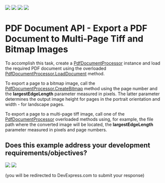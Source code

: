 <!-- default badges list -->
![](https://img.shields.io/endpoint?url=https://codecentral.devexpress.com/api/v1/VersionRange/180365435/18.1.3%2B)
[![](https://img.shields.io/badge/Open_in_DevExpress_Support_Center-FF7200?style=flat-square&logo=DevExpress&logoColor=white)](https://supportcenter.devexpress.com/ticket/details/T830435)
[![](https://img.shields.io/badge/📖_How_to_use_DevExpress_Examples-e9f6fc?style=flat-square)](https://docs.devexpress.com/GeneralInformation/403183)
[![](https://img.shields.io/badge/💬_Leave_Feedback-feecdd?style=flat-square)](#does-this-example-address-your-development-requirementsobjectives)
<!-- default badges end -->
#  PDF Document API - Export a PDF Document to Multi-Page Tiff and Bitmap Images 
To accomplish this task, create a [PdfDocumentProcessor](https://docs.devexpress.com/OfficeFileAPI/DevExpress.Pdf.PdfDocumentProcessor) instance and load the required PDF document using the overloaded [PdfDocumentProcessor.LoadDocument](https://docs.devexpress.com/OfficeFileAPI/DevExpress.Pdf.PdfDocumentProcessor.LoadDocument.overloads) method.

To export a page to a bitmap image, call the [PdfDocumentProcessor.CreateBitmap](https://docs.devexpress.com/OfficeFileAPI/DevExpress.Pdf.PdfDocumentProcessor.CreateBitmap.overloads) method using the page number and the **largestEdgeLength** parameter measured in pixels. The latter parameter determines the output image height for pages in the portrait orientation and width - for landscape pages.
  
To export a page to a multi-page tiff image, call one of the [PdfDocumentProcessor](https://docs.devexpress.com/OfficeFileAPI/DevExpress.Pdf.PdfDocumentProcessor.CreateTiff.overloads) overloaded methods using, for example, the file path where the converted image will be located, the **largestEdgeLength** parameter measured in pixels and page numbers.

<!-- feedback -->
## Does this example address your development requirements/objectives?

[<img src="https://www.devexpress.com/support/examples/i/yes-button.svg"/>](https://www.devexpress.com/support/examples/survey.xml?utm_source=github&utm_campaign=pdf-document-api-export-document-to-multi-page-tiff-and-bitmap&~~~was_helpful=yes) [<img src="https://www.devexpress.com/support/examples/i/no-button.svg"/>](https://www.devexpress.com/support/examples/survey.xml?utm_source=github&utm_campaign=pdf-document-api-export-document-to-multi-page-tiff-and-bitmap&~~~was_helpful=no)

(you will be redirected to DevExpress.com to submit your response)
<!-- feedback end -->
